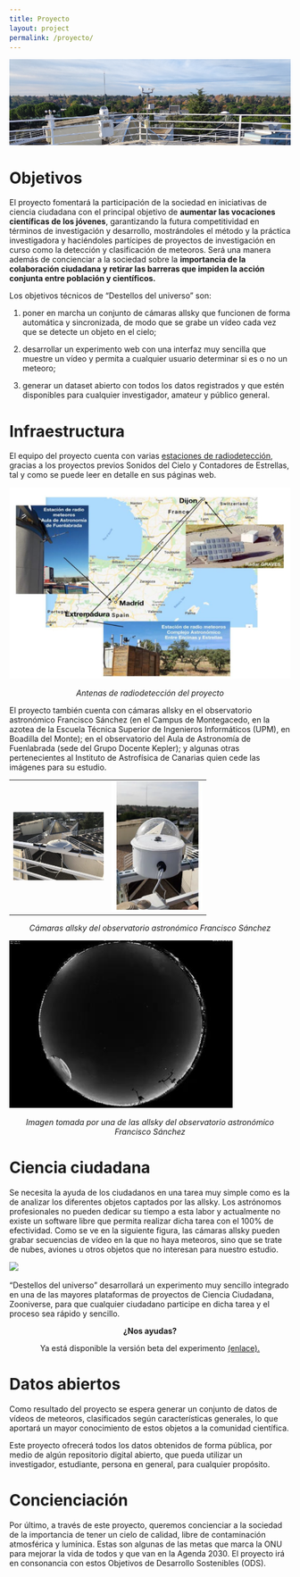 ```yaml
---
title: Proyecto
layout: project
permalink: /proyecto/
---
```


![](../docs/images/imagen_proyecto1.png)

# Objetivos

El proyecto fomentará la participación de la sociedad en iniciativas de ciencia ciudadana con el principal objetivo de **aumentar las vocaciones científicas de los jóvenes**, garantizando la futura competitividad en términos de investigación y desarrollo, mostrándoles el método y la práctica investigadora y haciéndoles partícipes de proyectos de investigación en curso como la detección y clasificación de meteoros. Será una manera además de concienciar a la sociedad sobre la **importancia de la colaboración ciudadana y retirar las barreras que impiden la acción conjunta entre población y científicos.**

Los objetivos técnicos de “Destellos del universo” son: 

1) poner en marcha un conjunto de cámaras allsky que funcionen de forma automática y sincronizada, de modo que se grabe un vídeo cada vez que se detecte un objeto en el cielo; 

2) desarrollar un experimento web con una interfaz muy sencilla que muestre un vídeo y permita a cualquier usuario determinar si es o no un meteoro; 

3) generar un dataset abierto con todos los datos registrados y que estén disponibles para cualquier investigador, amateur y público general.

# Infraestructura

El equipo del proyecto cuenta con varias [estaciones de radiodetección](https://cslab-upm.github.io/sonidosdelcielo/proyecto/), gracias a los proyectos previos Sonidos del Cielo y Contadores de Estrellas, tal y como se puede leer en detalle en sus páginas web. 

![](../docs/images/imagen_proyecto2.png "Antenas de radiodetección del proyecto")

<p style=" text-align: center;">
<em> Antenas de radiodetección del proyecto
</em>
</p>

El proyecto también cuenta con cámaras allsky en el observatorio astronómico Francisco Sánchez (en el Campus de Montegacedo, en la azotea de la Escuela Técnica Superior de Ingenieros Informáticos (UPM), en Boadilla del Monte); en el observatorio del Aula de Astronomía de Fuenlabrada (sede del Grupo Docente Kepler); y algunas otras pertenecientes al Instituto de Astrofísica de Canarias quien cede las imágenes para su estudio.

<table cellpadding = "0" cellspacing= "0" border = "0" style= "width: 70%;" style = "text-align: center;">
<tbody>
<tr>
<td width = "50%" style = "text-align: center;">
<img src="../docs/images/imagen_proyecto3.png">
</td>
<td width = "50%" style = "text-align: center;">
<img src="../docs/images/imagen_proyecto4.png">
</td>
</tr>
</tbody>
</table>

<p style= "text-align: center;">
<em>Cámaras allsky del observatorio astronómico Francisco Sánchez
</em>
</p>

![](../docs/images/imagen_proyecto5.png "Imagen tomada por una de las allsky del observatorio astronómico Francisco Sánchez")

<p style=" text-align: center;">
<em>Imagen tomada por una de las allsky del observatorio astronómico Francisco Sánchez
</em>
</p>

# Ciencia ciudadana

Se necesita la ayuda de los ciudadanos en una tarea muy simple como es la de analizar los diferentes objetos captados por las allsky. Los astrónomos profesionales no pueden dedicar su tiempo a esta labor y actualmente no existe un software libre que permita realizar dicha tarea con el 100% de efectividad. Como se ve en la siguiente figura, las cámaras allsky pueden grabar secuencias de vídeo en la que no haya meteoros, sino que se trate de nubes, aviones u otros objetos que no interesan para nuestro estudio.

![](../docs/images/Español.jpg)

“Destellos del universo” desarrollará un experimento muy sencillo integrado en una de las mayores plataformas de proyectos de Ciencia Ciudadana, Zooniverse, para que cualquier ciudadano participe en dicha tarea y el proceso sea rápido y sencillo.

<p style=" text-align: center;">
<strong>¿Nos ayudas?
</strong>
</p>

<p style=" text-align: center;">
Ya está disponible la versión beta del experimento
<a href="https://www.zooniverse.org/projects/cslab-upm/destellos-del-universo">(enlace).</a>
</p>

# Datos abiertos

Como resultado del proyecto se espera generar un conjunto de datos de vídeos de meteoros, clasificados según características generales, lo que aportará un mayor conocimiento de estos objetos a la comunidad científica.

Este proyecto ofrecerá todos los datos obtenidos de forma pública, por medio de algún repositorio digital abierto, que pueda utilizar un investigador, estudiante, persona en general, para cualquier propósito.

# Concienciación

Por último, a través de este proyecto, queremos concienciar a la sociedad de la importancia de tener un cielo de calidad, libre de contaminación atmosférica y lumínica. Estas son algunas de las metas que marca la ONU para mejorar la vida de todos y que van en la Agenda 2030. El proyecto irá en consonancia con estos Objetivos de Desarrollo Sostenibles (ODS).

